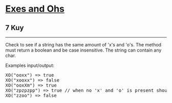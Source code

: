 <h1><a href="https://www.codewars.com/kata/55908aad6620c066bc00002a">Exes and Ohs</a></h1>
<h2>7 Kuy</h2>
<hr>
<p>Check to see if a string has the same amount of 'x's and 'o's. The method must return a boolean and be case insensitive. 
The string can contain any char.</p>
<p>Examples input/output:</p>
<pre>
XO("ooxx") => true
XO("xooxx") => false
XO("ooxXm") => true
XO("zpzpzpp") => true // when no 'x' and 'o' is present should return true
XO("zzoo") => false
</pre>